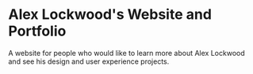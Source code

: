 # Alex Lockwood's Website and Portfolio
A website for people who would like to learn more about Alex Lockwood and see his design and user experience projects.

